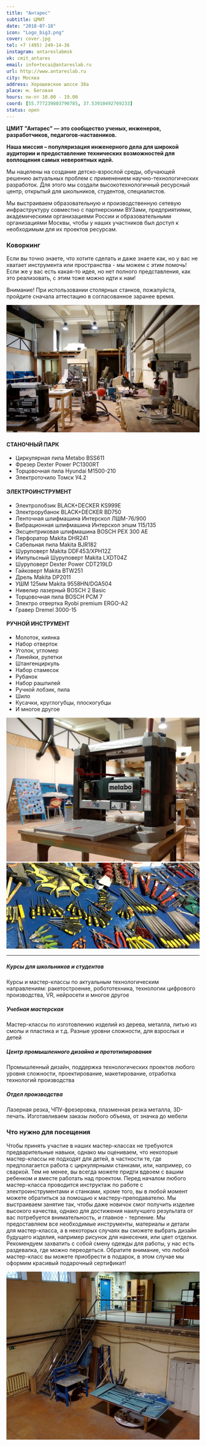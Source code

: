 ```yaml
---
title: "Антарес"
subtitle: ЦМИТ
date: "2018-07-18"
icon: "Logo_big3.png"
cover: cover.jpg
tel: +7 (495) 249-14-36
instagram: antareslabmsk
vk: cmit_antares
email: info+tecai@antareslab.ru
url: http://www.antareslab.ru
city: Москва
address: Хорошевское шоссе 38а
place: м. Беговая
hours: пн-пт 10.00 - 19.00
coord: [55.777239803790785, 37.53910492769233]
status: open
---
```


**ЦМИТ "Антарес" — это сообщество ученых, инженеров, разработчиков, педагогов-наставников.**

**Наша миссия – популяризация инженерного дела для широкой аудитории и предоставление технических возможностей для воплощения самых невероятных идей.**

Мы нацелены на создание детско-взрослой среды, обучающей решению актуальных проблем с применением научно-технологических разработок. Для этого мы создали высокотехнологичный ресурсный центр, открытый для школьников, студентов, специалистов.

Мы выстраиваем образовательную и производственную сетевую инфраструктуру совместно с партнерскими ВУЗами, предприятиями, академическими организациями России и образовательными организациями Москвы, чтобы у наших участников был доступ к необходимым для их проектов ресурсам.

### Коворкинг

Если вы точно знаете, что хотите сделать и даже знаете как, но у вас не хватает инструмента или пространства - мы можем с этим помочь! Если же у вас есть какая-то идея, но нет полного представления, как это реализовать, с этим тоже можно идти к нам!

Внимание! При использовании столярных станков, пожалуйста, пройдите сначала аттестацию в согласованное заранее время.

![](./9LGzA2WC2PY.jpg)

#### СТАНОЧНЫЙ ПАРК

- Циркулярная пила Metabo BSS611
- Фрезер Dexter Power PC1300RT
- Торцовочная пила Hyundai M1500-210
- Электроточило Томск У4.2

#### ЭЛЕКТРОИНСТРУМЕНТ

- Электролобзик BLACK+DECKER KS999E
- Электрорубанок BLACK+DECKER BD750
- Ленточная шлифмашина Интерскол ЛШМ-76/900
- Вибрационная шлифмашина Интерскол эпшм 115/135
- Эксцентриковая шлифмашина BOSCH PEX 300 AE
- Перфоратор Makita DHR241
- Сабельная пила Makita BJR182
- Шуруповерт Makita DDF453/XPH12Z
- Импульсный Шуруповерт Makita LXDT04Z
- Шуруповерт Dexter Power CDT219LD
- Гайковерт Makita BTW251
- Дрель Makita DP2011
- УШМ 125мм Makita 9558HN/DGA504
- Нивелир лазерный BOSCH 2 Basic
- Торцовочная пила BOSCH PCM 7
- Электро отвертка Ryobi premium ERGO-A2
- Гравер Dremel 3000-15

#### РУЧНОЙ ИНСТРУМЕНТ

- Молоток, киянка
- Набор отверток
- Уголок, угломер
- Линейки, рулетки
- Штангенциркуль
- Набор стамесок
- Рубанок
- Набор рашпилей
- Ручной лобзик, пила
- Шило
- Кусачки, круглогубцы, плоскогубцы
- И многое другое

![](./26.webp)
![](./IMG_0517.webp)

---

##### Курсы для школьников и студентов

Курсы и мастер-классы по актуальным технологическим направлениям: ракетостроение, робототехника, технологии цифрового производства, VR, нейросети и многое другое

##### Учебная мастерская

Мастер-классы по изготовлению изделий из дерева, металла, литью из смолы и пластика и т.д. Разные уровни сложности, для взрослых и детей

##### Центр промышленного дизайна и прототипирования

Промышленный дизайн, поддержка технологических проектов любого уровня сложности, проектирование, макетирование, отработка технологий производства

##### Отдел производства

Лазерная резка, ЧПУ-фрезеровка, плазменная резка металла, 3D-печать. Изготавливаем заказы любого объема, от значка до мебели

### Что нужно для посещения

Чтобы принять участие в наших мастер-классах не требуются предварительные навыки, однако мы оцениваем, что некоторые мастер-классы не подходят для детей, в частности те, где предполагается работа с циркулярными станками, или, например, со сваркой. Тем не менее, вы всегда можете придти вдвоем с вашим ребенком и вместе работать над проектом. Перед началом любого мастер-класса проводится инструктаж по работе с электроинструментами и станками, кроме того, вы в любой момент можете обратиться за помощью к мастеру-преподавателю. Мы выстраиваем занятие так, чтобы даже новичок смог получить изделие высокого качества, однако для достижения наилучшего результата от вас потребуется внимательность, и главное - терпение. Мы предоставляем все необходимые инструменты, материалы и детали для мастер-класса, а в некоторых случаях вы сможете выбрать дизайн будущего изделия, например рисунок для нанесения, или цвет отделки. Рекомендуем захватить с собой смену одежды для работы, у нас есть раздевалка, где можно переодеться. Обратите внимание, что любой мастер-класс вы можете приобрести в подарок, в этом случае мы оформим красивый подарочный сертификат!

![](./Tw8MsCllSsc.jpg)
